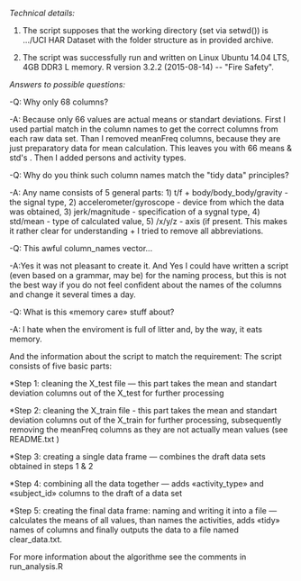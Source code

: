 
*Technical details:*

1. The script supposes that the working directory (set via setwd()) is  …/UCI HAR Dataset with the folder structure as in provided archive.

2. The script was successfully run and written on Linux Ubuntu 14.04 LTS, 4GB DDR3 L memory. R version 3.2.2 (2015-08-14) -- "Fire Safety".

*Answers to possible questions:*

-Q: Why only 68 columns?

-A: Because only 66 values are actual means or standart deviations. First I used partial match in the column names to get the correct columns from each raw data set. Than I removed meanFreq columns, because they are just preparatory data for mean calculation. This leaves you with 66 means & std's . Then I added persons and activity types.


-Q: Why do you think such column names match the "tidy data" principles?

-A: Any name consists of 5 general parts: 1) t/f + body/body_body/gravity - the signal type, 2) accelerometer/gyroscope - device from which the data was obtained, 3) jerk/magnitude - specification of a sygnal type, 4) std/mean - type of calculated value, 5) /x/y/z - axis (if present. This makes it rather clear for understanding + I tried to remove all abbreviations.


-Q: This awful column_names vector...

-A:Yes it was not pleasant to create it. And Yes I could have written a script (even based on a grammar, may be) for the naming process, but this is not the best way if you do not feel confident about the names of the columns and change it several times a day. 


-Q: What is this «memory care» stuff about?

-A: I hate when the enviroment is full of litter and, by the way, it eats memory.

And the information about the script to match the requirement:
The script consists of five basic parts:

*Step 1: cleaning the X_test file — this part takes the mean and standart deviation columns out of the X_test for further processing

*Step 2: cleaning the X_train file - this part takes the mean and standart deviation columns out of the X_train for further processing, subsequently removing the meanFreq columns as they are not actually mean values (see README.txt )

*Step 3: creating a single data frame — combines the draft data sets obtained in steps 1 & 2

*Step 4: combining all the data together — adds «activity_type» and «subject_id» columns to the draft of a data set

*Step 5: creating the final data frame: naming and writing it into a file — calculates the means of all values, than names the activities, adds «tidy» names of columns and finally outputs the data to a file named clear_data.txt.

For more information about the algorithme see the comments in run_analysis.R 

